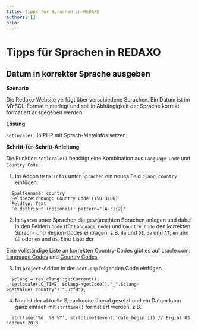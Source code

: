 ```yaml
---
title: Tipps für Sprachen in REDAXO
authors: []
prio:
---
```


# Tipps für Sprachen in REDAXO

## Datum in korrekter Sprache ausgeben

**Szenario** 

Die Redaxo-Website verfügt über verschiedene Sprachen. Ein Datum ist im MYSQL-Format hinterlegt und soll in Abhängigkeit der Sprache korrekt formatiert ausgegeben werden.

**Lösung** 

`setlocale()` in PHP mit Sprach-Metainfos setzen.

**Schritt-für-Schritt-Anleitung**

Die Funktion `setlocale()` benötigt eine Kombination aus `Language Code` und `Country Code`.

1. Im Addon `Meta Infos` unter `Sprachen` ein neues Feld `clang_country` einfügen:
```
  Spaltenname: country
  Feldbezeichnung: Country Code (ISO 3166)
  Feldtyp: Text
  Feldattribut (optional): pattern="[A-Z]{2}"
```
2. In `System` unter Sprachen die gewünschten Sprachen anlegen und dabei in den Feldern `Code` (für `Language Code`) und `Country Code` den korrekten Sprach- und Region-Codes eintragen, z.B. `de` und `DE`, `de` und `AT`, `en` und `GB` oder `en` und `US`. Eine Liste der

Eine vollständige Liste an korrekten Country-Codes gibt es auf oracle.com: [Language Codes](https://docs.oracle.com/cd/E13214_01/wli/docs92/xref/xqisocodes.html#wp1252447) und [Country Codes](https://docs.oracle.com/cd/E13214_01/wli/docs92/xref/xqisocodes.html#wp1250799)

3. Im `project`-Addon in der `boot.php` folgenden Code einfügen
```
  $clang = rex_clang::getCurrent();
  setlocale(LC_TIME, $clang->getCode()."_".$clang->getValue('country').".utf8");
```
4. Nun ist der aktuelle Sprachcode überal gesetzt und ein Datum kann ganz einfach mit `strftime()` formatiert werden, z.B.
```
  strftime('%d. %B %Y', strtotime($event['date_begin'])) // Ergibt 03. Februar 2013
```

##
